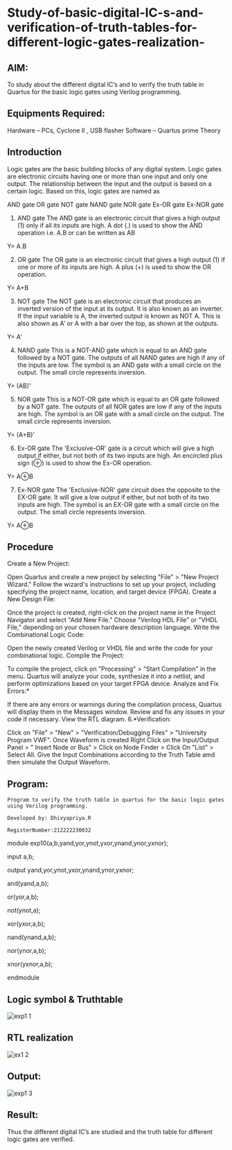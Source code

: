 # Study-of-basic-digital-IC-s-and-verification-of-truth-tables-for-different-logic-gates-realization-
 
## AIM:

To study about the different digital IC’s and to verify the truth table in Quartus for the basic logic gates using Verilog programming.

## Equipments Required:

Hardware – PCs, Cyclone II , USB flasher
Software – Quartus prime
Theory

## Introduction

Logic gates are the basic building blocks of any digital system. Logic gates are electronic circuits having one or more than one input and only one output. The relationship between the input and the output is based on a certain logic. Based on this, logic gates are named as

AND gate
OR gate
NOT gate
NAND gate
NOR gate
Ex-OR gate
Ex-NOR gate
1) AND gate
The AND gate is an electronic circuit that gives a high output (1) only if all its inputs are high. A dot (.) is used to show the AND operation i.e. A.B or can be written as AB

Y= A.B

2) OR gate
The OR gate is an electronic circuit that gives a high output (1) if one or more of its inputs are high. A plus (+) is used to show the OR operation.

Y= A+B

3) NOT gate
The NOT gate is an electronic circuit that produces an inverted version of the input at its output. It is also known as an inverter. If the input variable is A, the inverted output is known as NOT A. This is also shown as A' or A with a bar over the top, as shown at the outputs.

Y= A'

4) NAND gate
This is a NOT-AND gate which is equal to an AND gate followed by a NOT gate. The outputs of all NAND gates are high if any of the inputs are low. The symbol is an AND gate with a small circle on the output. The small circle represents inversion.

Y= (AB)’

5) NOR gate
This is a NOT-OR gate which is equal to an OR gate followed by a NOT gate. The outputs of all NOR gates are low if any of the inputs are high. The symbol is an OR gate with a small circle on the output. The small circle represents inversion.

Y= (A+B)’

6) Ex-OR gate
The 'Exclusive-OR' gate is a circuit which will give a high output if either, but not both of its two inputs are high. An encircled plus sign (⊕) is used to show the Ex-OR operation.

Y= A⊕B

7) Ex-NOR gate
The 'Exclusive-NOR' gate circuit does the opposite to the EX-OR gate. It will give a low output if either, but not both of its two inputs are high. The symbol is an EX-OR gate with a small circle on the output. The small circle represents inversion.

Y= A⊕B

## Procedure

Create a New Project:

Open Quartus and create a new project by selecting "File" > "New Project Wizard."
Follow the wizard's instructions to set up your project, including specifying the project name, location, and target device (FPGA).
Create a New Design File:

Once the project is created, right-click on the project name in the Project Navigator and select "Add New File."
Choose "Verilog HDL File" or "VHDL File," depending on your chosen hardware description language.
Write the Combinational Logic Code:

Open the newly created Verilog or VHDL file and write the code for your combinational logic.
Compile the Project:

To compile the project, click on "Processing" > "Start Compilation" in the menu.
Quartus will analyze your code, synthesize it into a netlist, and perform optimizations based on your target FPGA device.
Analyze and Fix Errors:*

If there are any errors or warnings during the compilation process, Quartus will display them in the Messages window.
Review and fix any issues in your code if necessary.
View the RTL diagram.
6.*Verification:

Click on "File" > "New" > "Verification/Debugging Files" > "University Program VWF".
Once Waveform is created Right Click on the Input/Output Panel > " Insert Node or Bus" > Click on Node Finder > Click On "List" > Select All.
Give the Input Combinations according to the Truth Table amd then simulate the Output Waveform.

## Program:
```
Program to verify the truth table in quartus for the basic logic gates using Verilog programming.

Developed by: Dhivyapriya.R

RegisterNumber:212222230032  

```

module exp10(a,b,yand,yor,ynot,yxor,ynand,ynor,yxnor);

input a,b;

output yand,yor,ynot,yxor,ynand,ynor,yxnor;

and(yand,a,b);

or(yor,a,b);

not(ynot,a);

xor(yxor,a,b);

nand(ynand,a,b);

nor(ynor,a,b);

xnor(yxnor,a,b);

endmodule

## Logic symbol & Truthtable

![exp1 1](https://github.com/dhivyapriyar/Study-of-basic-digital-IC-s-and-verification-of-truth-tables-for-different-logic-gates-realization-/assets/119477552/c3d75e8c-d082-4eb3-b09c-d2756755f9c8)

## RTL realization

![ex1 2](https://github.com/dhivyapriyar/Study-of-basic-digital-IC-s-and-verification-of-truth-tables-for-different-logic-gates-realization-/assets/119477552/3832d964-05cf-4e46-82d7-3f6785187b13)

## Output:

![exp1 3](https://github.com/dhivyapriyar/Study-of-basic-digital-IC-s-and-verification-of-truth-tables-for-different-logic-gates-realization-/assets/119477552/f8107c49-2c26-480e-9f8c-195fd70fae35)


## Result:
Thus the different digital IC’s are studied and the truth table for different logic gates are verified.
